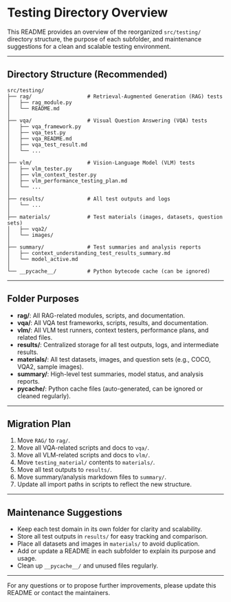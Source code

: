 # Testing Directory Overview

This README provides an overview of the reorganized `src/testing/` directory structure, the purpose of each subfolder, and maintenance suggestions for a clean and scalable testing environment.

---

## Directory Structure (Recommended)

```
src/testing/
├── rag/                  # Retrieval-Augmented Generation (RAG) tests
│   ├── rag_module.py
│   └── README.md
│
├── vqa/                  # Visual Question Answering (VQA) tests
│   ├── vqa_framework.py
│   ├── vqa_test.py
│   ├── vqa_README.md
│   ├── vqa_test_result.md
│   └── ...
│
├── vlm/                  # Vision-Language Model (VLM) tests
│   ├── vlm_tester.py
│   ├── vlm_context_tester.py
│   ├── vlm_performance_testing_plan.md
│   └── ...
│
├── results/              # All test outputs and logs
│   └── ...
│
├── materials/            # Test materials (images, datasets, question sets)
│   ├── vqa2/
│   └── images/
│
├── summary/              # Test summaries and analysis reports
│   ├── context_understanding_test_results_summary.md
│   └── model_active.md
│
└── __pycache__/          # Python bytecode cache (can be ignored)
```

---

## Folder Purposes

- **rag/**: All RAG-related modules, scripts, and documentation.
- **vqa/**: All VQA test frameworks, scripts, results, and documentation.
- **vlm/**: All VLM test runners, context testers, performance plans, and related files.
- **results/**: Centralized storage for all test outputs, logs, and intermediate results.
- **materials/**: All test datasets, images, and question sets (e.g., COCO, VQA2, sample images).
- **summary/**: High-level test summaries, model status, and analysis reports.
- **__pycache__/**: Python cache files (auto-generated, can be ignored or cleaned regularly).

---

## Migration Plan

1. Move `RAG/` to `rag/`.
2. Move all VQA-related scripts and docs to `vqa/`.
3. Move all VLM-related scripts and docs to `vlm/`.
4. Move `testing_material/` contents to `materials/`.
5. Move all test outputs to `results/`.
6. Move summary/analysis markdown files to `summary/`.
7. Update all import paths in scripts to reflect the new structure.

---

## Maintenance Suggestions

- Keep each test domain in its own folder for clarity and scalability.
- Store all test outputs in `results/` for easy tracking and comparison.
- Place all datasets and images in `materials/` to avoid duplication.
- Add or update a README in each subfolder to explain its purpose and usage.
- Clean up `__pycache__/` and unused files regularly.

---

For any questions or to propose further improvements, please update this README or contact the maintainers. 